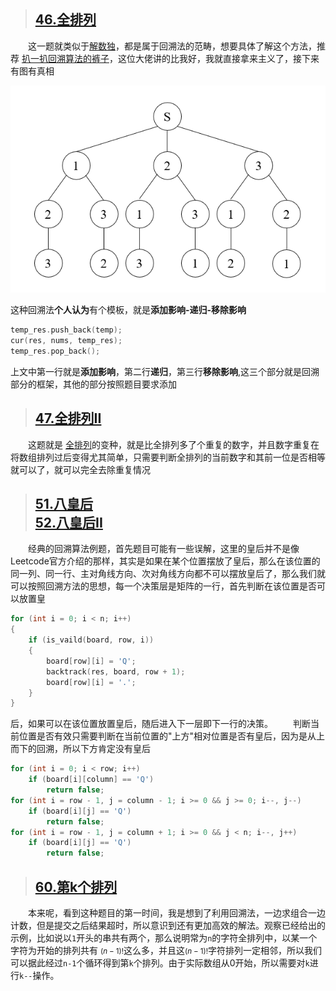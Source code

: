 > ## [46.全排列](https://leetcode-cn.com/problems/permutations/)
&emsp;&emsp;这一题就类似于[解数独](https://leetcode-cn.com/problems/sudoku-solver/)，都是属于回溯法的范畴，想要具体了解这个方法，推荐 [扒一扒回溯算法的裤子](https://leetcode-cn.com/problems/permutations/solution/hui-su-suan-fa-xiang-jie-by-labuladong-2/)，这位大佬讲的比我好，我就直接拿来主义了，接下来有图有真相
<div align=center>
<img src="../Image/46.gif">
</div>

这种回溯法**个人认为**有个模板，就是**添加影响-递归-移除影响**
```C++
temp_res.push_back(temp);
cur(res, nums, temp_res);
temp_res.pop_back();
```
上文中第一行就是**添加影响**，第二行**递归**，第三行**移除影响**,这三个部分就是回溯部分的框架，其他的部分按照题目要求添加

> ## [47.全排列II](https://leetcode-cn.com/problems/permutations-ii/)
&emsp;&emsp;这题就是 [全排列](https://leetcode-cn.com/problems/permutations/)的变种，就是比全排列多了个重复的数字，并且数字重复在将数组排列过后变得尤其简单，只需要判断全排列的当前数字和其前一位是否相等就可以了，就可以完全去除重复情况

> ## [51.八皇后](https://leetcode-cn.com/problems/n-queens/)<br>[52.八皇后II](https://leetcode-cn.com/problems/n-queens-ii/)
&emsp;&emsp;经典的回溯算法例题，首先题目可能有一些误解，这里的皇后并不是像Leetcode官方介绍的那样，其实是如果在某个位置摆放了皇后，那么在该位置的同一列、同一行、主对角线方向、次对角线方向都不可以摆放皇后了，那么我们就可以按照回溯方法的思想，每一个决策层是矩阵的一行，首先判断在该位置是否可以放置皇
```C++
for (int i = 0; i < n; i++)
{
    if (is_vaild(board, row, i))
    {
        board[row][i] = 'Q';
        backtrack(res, board, row + 1);
        board[row][i] = '.';
    }
}
```
后，如果可以在该位置放置皇后，随后进入下一层即下一行的决策。
&emsp;&emsp;判断当前位置是否有效只需要判断在当前位置的"上方"相对位置是否有皇后，因为是从上而下的回溯，所以下方肯定没有皇后
```C++
for (int i = 0; i < row; i++)
    if (board[i][column] == 'Q')
        return false;
for (int i = row - 1, j = column - 1; i >= 0 && j >= 0; i--, j--)
    if (board[i][j] == 'Q')
        return false;
for (int i = row - 1, j = column + 1; i >= 0 && j < n; i--, j++)
    if (board[i][j] == 'Q')
        return false;
```

> ## [60.第k个排列](https://leetcode-cn.com/problems/permutation-sequence/)
&emsp;&emsp;本来呢，看到这种题目的第一时间，我是想到了利用回溯法，一边求组合一边计数，但是提交之后结果超时，所以意识到还有更加高效的解法。观察已经给出的示例，比如说以`1`开头的串共有两个，那么说明常为`n`的字符全排列中，以某一个字符为开始的排列共有 <small>$(n-1)!$</small>这么多，并且这<small>$(n-1)!$</small>字符排列一定相邻，所以我们可以据此经过`n-1`个循环得到第`k`个排列。由于实际数组从0开始，所以需要对`k`进行`k--`操作。

